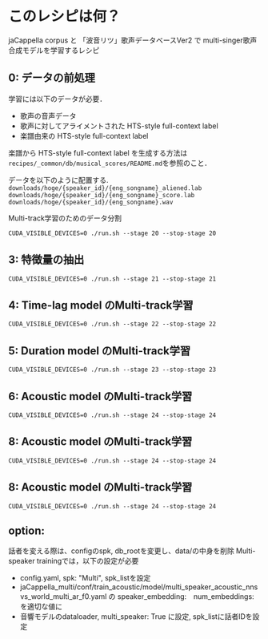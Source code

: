 # このレシピは何？
jaCappella corpus と 「波音リツ」歌声データベースVer2 で multi-singer歌声合成モデルを学習するレシピ

## 0: データの前処理
学習には以下のデータが必要．
- 歌声の音声データ
- 歌声に対してアライメントされた HTS-style full-context label
- 楽譜由来の HTS-style full-context label

楽譜から HTS-style full-context label を生成する方法は`recipes/_common/db/musical_scores/README.md`を参照のこと．

データを以下のように配置する.
`downloads/hoge/{speaker_id}/{eng_songname}_aliened.lab`
`downloads/hoge/{speaker_id}/{eng_songname}_score.lab`
`downloads/hoge/{speaker_id}/{eng_songname}.wav`

Multi-track学習のためのデータ分割
```
CUDA_VISIBLE_DEVICES=0 ./run.sh --stage 20 --stop-stage 20
```

## 3: 特徴量の抽出
```
CUDA_VISIBLE_DEVICES=0 ./run.sh --stage 21 --stop-stage 21
```

## 4: Time-lag model のMulti-track学習
```
CUDA_VISIBLE_DEVICES=0 ./run.sh --stage 22 --stop-stage 22
```

## 5: Duration model のMulti-track学習
```
CUDA_VISIBLE_DEVICES=0 ./run.sh --stage 23 --stop-stage 23
```

## 6: Acoustic model のMulti-track学習
```
CUDA_VISIBLE_DEVICES=0 ./run.sh --stage 24 --stop-stage 24
```

## 8: Acoustic model のMulti-track学習
```
CUDA_VISIBLE_DEVICES=0 ./run.sh --stage 24 --stop-stage 24
```

## 8: Acoustic model のMulti-track学習
```
CUDA_VISIBLE_DEVICES=0 ./run.sh --stage 24 --stop-stage 24
```

## option:
話者を変える際は、configのspk, db_rootを変更し、data/の中身を削除
Multi-speaker trainingでは，以下の設定が必要
- config.yaml, spk: "Multi", spk_listを設定
- jaCappella_multi/conf/train_acoustic/model/multi_speaker_acoustic_nnsvs_world_multi_ar_f0.yaml の speaker_embedding:　num_embeddings: を適切な値に
- 音響モデルのdataloader, multi_speaker: True に設定, spk_listに話者IDを設定